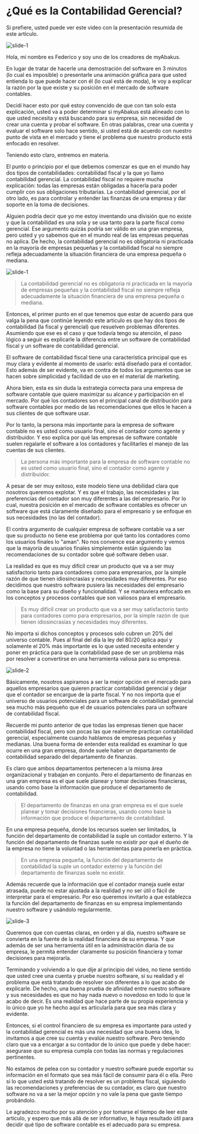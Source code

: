 # ¿Qué es la Contabilidad Gerencial?

Si prefiere, usted puede ver este video con la presentación resumida de este artículo.

![slide-1](../slides/slides.001.jpeg)

Hola, mi nombre es Federico y soy uno de los creadores de myAbakus.

En lugar de tratar de hacerle una demostración del software en 3 minutos (lo cual es imposible) o presentarle una animación gráfica para que usted entienda lo que puede hacer con él (lo cual está de moda), le voy a explicar la razón por la que existe y su posición en el mercado de software contables.

Decidí hacer esto por qué estoy convencido de que con tan solo esta explicación, usted va a poder determinar si myAbakus está alineado con lo que usted necesita y está buscando para su empresa, sin necesidad de crear una cuenta y probar el software. En otras palabras, crear una cuenta y evaluar el software solo hace sentido, si usted está de acuerdo con nuestro punto de vista en el mercado y tiene el problema que nuestro producto está enfocado en resolver.

Teniendo esto claro, entremos en materia.

El punto o principio por el que debemos comenzar es que en el mundo hay dos tipos de contabilidades: contabilidad fiscal y la que yo llamo contabilidad gerencial. La contabilidad fiscal no requiere mucha explicación: todas las empresas están obligadas a hacerla para poder cumplir con sus obligaciones tributarias. La contabilidad gerencial, por el otro lado, es para controlar y entender las finanzas de una empresa y dar soporte en la toma de decisiones.

Alguien podría decir que yo me estoy inventando una división que no existe y que la contabilidad es una sola y se usa tanto para la parte fiscal como gerencial. Ese argumento quizás podría ser válido en una gran empresa, pero usted y yo sabemos que en el mundo real de las empresas pequeñas no aplica. De hecho, la contabilidad gerencial no es obligatoria ni practicada en la mayoría de empresas pequeñas y la contabilidad fiscal no siempre refleja adecuadamente la situación financiera de una empresa pequeña o mediana.

![slide-1](../slides/slides.002.jpeg)

> La contabilidad gerencial no es obligatoria ni practicada en la mayoría de empresas pequeñas y la contabilidad fiscal no siempre refleja adecuadamente la situación financiera de una empresa pequeña o mediana.

Entonces, el primer punto en el que tenemos que estar de acuerdo para que valga la pena que continúe leyendo este articulo es que hay dos tipos de contabilidad (la fiscal y gerencial) que resuelven problemas diferentes. Asumiendo que ese es el caso y que todavía tengo su atención, el paso lógico a seguir es explicarle la diferencia entre un software de contabilidad fiscal y un software de contabilidad gerencial.

El software de contabilidad fiscal tiene una característica principal que es muy clara y evidente al momento de usarlo: está diseñado para el contador. Esto además de ser evidente, va en contra de todos los argumentos que se hacen sobre simplicidad y facilidad de uso en el material de marketing.

Ahora bien, esta es sin duda la estrategia correcta para una empresa de software contable que quiere maximizar su alcance y participación en el mercado. Por qué los contadores son el principal canal de distribución para software contables por medio de las recomendaciones que ellos le hacen a sus clientes de que software usar.

Por lo tanto, la persona más importante para la empresa de software contable no es usted como usuario final, sino el contador como agente y distribuidor. Y eso explica por qué las empresas de software contable suelen regalarle el software a los contadores y facilitarles el manejo de las cuentas de sus clientes.

> La persona más importante para la empresa de software contable no es usted como usuario final, sino el contador como agente y distribuidor.

A pesar de ser muy exitoso, este modelo tiene una debilidad clara que nosotros queremos explotar. Y es que el trabajo, las necesidades y las preferencias del contador son muy diferentes a las del empresario. Por lo cual, nuestra posición en el mercado de software contables es ofrecer un software que está claramente diseñado para el empresario y se enfoque en sus necesidades (no las del contador).

El contra argumento de cualquier empresa de software contable va a ser que su producto no tiene ese problema por qué tanto los contadores como los usuarios finales lo "aman". No nos convence ese argumento y vemos que la mayoría de usuarios finales simplemente están siguiendo las recomendaciones de su contador sobre qué software deben usar.

La realidad es que es muy difícil crear un producto que va a ser muy satisfactorio tanto para contadores como para empresarios, por la simple razón de que tienen idiosincrasias y necesidades muy diferentes. Por eso decidimos que nuestro software pusiera las necesidades del empresario como la base para su diseño y funcionalidad. Y se mantuviera enfocado en los conceptos y procesos contables que son valiosos para el empresario.

> Es muy difícil crear un producto que va a ser muy satisfactorio tanto para contadores como para empresarios, por la simple razón de que tienen idiosincrasias y necesidades muy diferentes.

No importa si dichos conceptos y procesos solo cubren un 20% del universo contable. Pues al final del día la ley del 80/20 aplica aquí y solamente el 20% más importante es lo que usted necesita entender y poner en práctica para que la contabilidad pase de ser un problema más por resolver a convertirse en una herramienta valiosa para su empresa.

![slide-2](../slides/slides.003.jpeg)

Básicamente, nosotros aspiramos a ser la mejor opción en el mercado para aquellos empresarios que quieren practicar contabilidad gerencial y dejar que el contador se encargue de la parte fiscal. Y no nos importa que el universo de usuarios potenciales para un software de contabilidad gerencial sea mucho más pequeño que el de usuarios potenciales para un software de contabilidad fiscal.

Recuerde mi punto anterior de que todas las empresas tienen que hacer contabilidad fiscal, pero son pocas las que realmente practican contabilidad gerencial, especialmente cuando hablamos de empresas pequeñas y medianas. Una buena forma de entender esta realidad es examinar lo que ocurre en una gran empresa, donde suele haber un departamento de contabilidad separado del departamento de finanzas.

Es claro que ambos departamentos pertenecen a la misma área organizacional y trabajan en conjunto. Pero el departamento de finanzas en una gran empresa es el que suele planear y tomar decisiones financieras, usando como base la información que produce el departamento de contabilidad.

> El departamento de finanzas en una gran empresa es el que suele planear y tomar decisiones financieras, usando como base la información que produce el departamento de contabilidad.

En una empresa pequeña, donde los recursos suelen ser limitados, la función del departamento de contabilidad la suple un contador externo. Y la función del departamento de finanzas suele no existir por qué el dueño de la empresa no tiene la voluntad o las herramientas para ponerla en práctica.

> En una empresa pequeña, la función del departamento de contabilidad la suple un contador externo y la función del departamento de finanzas suele no existir.

Además recuerde que la información que el contador maneja suele estar atrasada, puede no estar ajustada a la realidad y no ser útil o fácil de interpretar para el empresario. Por eso queremos invitarlo a que establezca la función del departamento de finanzas en su empresa implementando nuestro software y usándolo regularmente.

![slide-3](../slides/slides.004.jpeg)

Queremos que con cuentas claras, en orden y al día, nuestro software se convierta en la fuente de la realidad financiera de su empresa. Y que además de ser una herramienta útil en la administración diaria de su empresa, le permita entender claramente su posición financiera y tomar decisiones para mejorarla.

Terminando y volviendo a lo que dije al principio del video, no tiene sentido que usted cree una cuenta y pruebe nuestro software, si su realidad y el problema que está tratando de resolver son diferentes a lo que acabo de explicarle. De hecho, una buena prueba de afinidad entre nuestro software y sus necesidades es que no hay nada nuevo o novedoso en todo lo que le acabo de decir. Es una realidad que hace parte de su propia experiencia y lo único que yo he hecho aquí es articularla para que sea más clara y evidente.

Entonces, si el control financiero de su empresa es importante para usted y la contabilidad gerencial es más una necesidad que una buena idea, lo invitamos a que cree su cuenta y evalúe nuestro software.  Pero teniendo claro que va a encargar a su contador de lo único que puede y debe hacer:  asegurase que su empresa cumpla con todas las normas y regulaciones pertinentes.

No estamos de pelea con su contador y nuestro software puede exportar su información en el formato que sea más fácil de consumir para él o ella. Pero si lo que usted está tratando de resolver es un problema fiscal, siguiendo las recomendaciones y preferencias de su contador, es claro que nuestro software no va a ser la mejor opción y no vale la pena que gaste tiempo probándolo.

Le agradezco mucho por su atención y por tomarse el tiempo de leer este articulo, y espero que más allá de ser informativo, le haya resultado útil para decidir qué tipo de software contable es el adecuado para su empresa.

